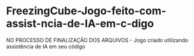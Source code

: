 # FreezingCube-Jogo-feito-com-assist-ncia-de-IA-em-c-digo
NO PROCESSO DE FINALIZAÇÃO DOS ARQUIVOS - Jogo criado utilizando assistência de IA em seu código
